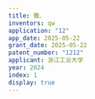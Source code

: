 ```yaml
---
title: 撒、
inventors: qw
application: "12"
app_date: 2025-05-22
grant_date: 2025-05-22
patent_number: "1212"
applicant: 浙江工业大学
year: 2024
index: 1
display: true
---
```

